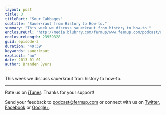```yaml
---
layout: post
title: 3
titlePart: "Sour Cabbages"
subtitle: "Sauerkraut from History to How-to."
summary: "This week we discuss sauerkraut from history to how-to."
enclosureUrl: "http://media.blubrry.com/fermup/www.fermup.com/podcast/audio/fermup-3.mp3"
enclosureLength: 23959328
guid: episode-3
duration: "49:39"
keywords: sauerkraut
explicit: "no"
date: 2013-01-01
author: Branden Byers
---
```

This week we discuss sauerkraut from history to how-to.

---

Rate us on [iTunes](http://itunes.apple.com/podcast/fermup-fermented-food-podcast/id593958494). Thanks for your support!

Send your feedback to <a href="mailto:podcast@fermup.com">podcast@fermup.com</a> or connect with us on [Twitter](https://twitter.com/fermup), [Facebook](http://www.facebook.com/fermup) or [Google+](https://google.com/+fermup).

